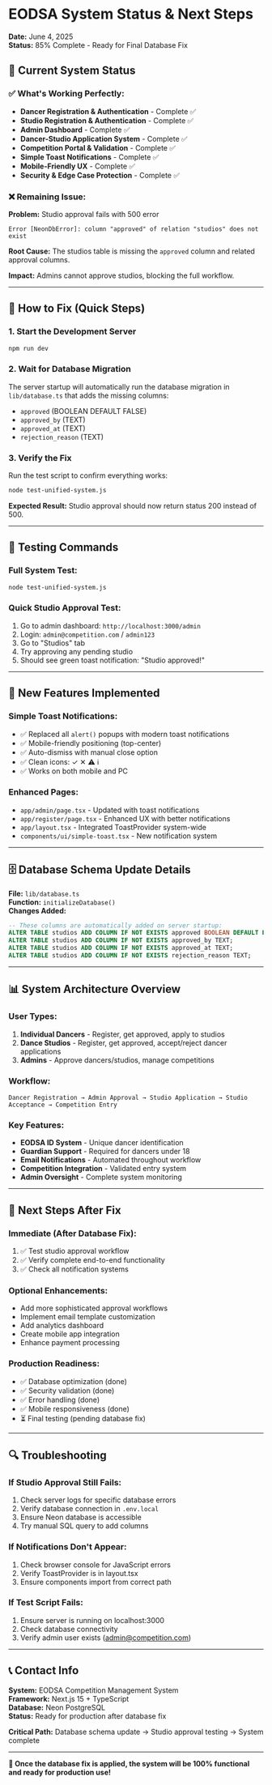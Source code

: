 # EODSA System Status & Next Steps

**Date:** June 4, 2025  
**Status:** 85% Complete - Ready for Final Database Fix

## 🎯 **Current System Status**

### ✅ **What's Working Perfectly:**
- **Dancer Registration & Authentication** - Complete ✅
- **Studio Registration & Authentication** - Complete ✅
- **Admin Dashboard** - Complete ✅
- **Dancer-Studio Application System** - Complete ✅
- **Competition Portal & Validation** - Complete ✅
- **Simple Toast Notifications** - Complete ✅
- **Mobile-Friendly UX** - Complete ✅
- **Security & Edge Case Protection** - Complete ✅

### ❌ **Remaining Issue:**

**Problem:** Studio approval fails with 500 error
```
Error [NeonDbError]: column "approved" of relation "studios" does not exist
```

**Root Cause:** The studios table is missing the `approved` column and related approval columns.

**Impact:** Admins cannot approve studios, blocking the full workflow.

---

## 🔧 **How to Fix (Quick Steps)**

### **1. Start the Development Server**
```bash
npm run dev
```

### **2. Wait for Database Migration**
The server startup will automatically run the database migration in `lib/database.ts` that adds the missing columns:
- `approved` (BOOLEAN DEFAULT FALSE)
- `approved_by` (TEXT)
- `approved_at` (TEXT)
- `rejection_reason` (TEXT)

### **3. Verify the Fix**
Run the test script to confirm everything works:
```bash
node test-unified-system.js
```

**Expected Result:** Studio approval should now return status 200 instead of 500.

---

## 🧪 **Testing Commands**

### **Full System Test:**
```bash
node test-unified-system.js
```

### **Quick Studio Approval Test:**
1. Go to admin dashboard: `http://localhost:3000/admin`
2. Login: `admin@competition.com` / `admin123`
3. Go to "Studios" tab
4. Try approving any pending studio
5. Should see green toast notification: "Studio approved!"

---

## 📱 **New Features Implemented**

### **Simple Toast Notifications:**
- ✅ Replaced all `alert()` popups with modern toast notifications
- ✅ Mobile-friendly positioning (top-center)
- ✅ Auto-dismiss with manual close option
- ✅ Clean icons: ✓ ✕ ⚠ ℹ
- ✅ Works on both mobile and PC

### **Enhanced Pages:**
- `app/admin/page.tsx` - Updated with toast notifications
- `app/register/page.tsx` - Enhanced UX with better notifications
- `app/layout.tsx` - Integrated ToastProvider system-wide
- `components/ui/simple-toast.tsx` - New notification system

---

## 🗄️ **Database Schema Update Details**

**File:** `lib/database.ts`  
**Function:** `initializeDatabase()`  
**Changes Added:**

```sql
-- These columns are automatically added on server startup:
ALTER TABLE studios ADD COLUMN IF NOT EXISTS approved BOOLEAN DEFAULT FALSE;
ALTER TABLE studios ADD COLUMN IF NOT EXISTS approved_by TEXT;
ALTER TABLE studios ADD COLUMN IF NOT EXISTS approved_at TEXT;
ALTER TABLE studios ADD COLUMN IF NOT EXISTS rejection_reason TEXT;
```

---

## 📊 **System Architecture Overview**

### **User Types:**
1. **Individual Dancers** - Register, get approved, apply to studios
2. **Dance Studios** - Register, get approved, accept/reject dancer applications
3. **Admins** - Approve dancers/studios, manage competitions

### **Workflow:**
```
Dancer Registration → Admin Approval → Studio Application → Studio Acceptance → Competition Entry
```

### **Key Features:**
- **EODSA ID System** - Unique dancer identification
- **Guardian Support** - Required for dancers under 18
- **Email Notifications** - Automated throughout workflow
- **Competition Integration** - Validated entry system
- **Admin Oversight** - Complete system monitoring

---

## 🚀 **Next Steps After Fix**

### **Immediate (After Database Fix):**
1. ✅ Test studio approval workflow
2. ✅ Verify complete end-to-end functionality
3. ✅ Check all notification systems

### **Optional Enhancements:**
- Add more sophisticated approval workflows
- Implement email template customization
- Add analytics dashboard
- Create mobile app integration
- Enhance payment processing

### **Production Readiness:**
- ✅ Database optimization (done)
- ✅ Security validation (done)
- ✅ Error handling (done)
- ✅ Mobile responsiveness (done)
- ⏳ Final testing (pending database fix)

---

## 🔍 **Troubleshooting**

### **If Studio Approval Still Fails:**
1. Check server logs for specific database errors
2. Verify database connection in `.env.local`
3. Ensure Neon database is accessible
4. Try manual SQL query to add columns

### **If Notifications Don't Appear:**
1. Check browser console for JavaScript errors
2. Verify ToastProvider is in layout.tsx
3. Ensure components import from correct path

### **If Test Script Fails:**
1. Ensure server is running on localhost:3000
2. Check database connectivity
3. Verify admin user exists (admin@competition.com)

---

## 📞 **Contact Info**

**System:** EODSA Competition Management System  
**Framework:** Next.js 15 + TypeScript  
**Database:** Neon PostgreSQL  
**Status:** Ready for production after database fix  

**Critical Path:** Database schema update → Studio approval testing → System complete

---

**🎉 Once the database fix is applied, the system will be 100% functional and ready for production use!** 